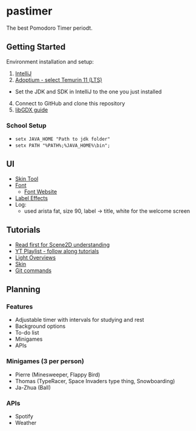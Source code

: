 # pastimer
The best Pomodoro Timer periodt.

## Getting Started
Environment installation and setup:
1. [IntelliJ](https://www.jetbrains.com/idea/download/#section=windows)
2. [Adoptium - select Temurin 11 (LTS)](https://adoptium.net/?variant=openjdk11&jvmVariant=hotspot)
  - Set the JDK and SDK in IntelliJ to the one you just installed
4. Connect to GitHub and clone this repository
5. [libGDX guide](http://libgdx.com/dev/import-and-running/)
### School Setup
  - `setx JAVA_HOME "Path to jdk folder"`
  - `setx PATH "%PATH%;%JAVA_HOME%\bin";`

## UI
  - [Skin Tool](https://ray3k.wordpress.com/software/skin-composer-for-libgdx/)
  - [Font](https://github.com/libgdx/libgdx/wiki/Hiero) 
    - [Font Website](https://www.1001fonts.com/rounded-fonts.html?page=3)
  - [Label Effects](https://github.com/rafaskb/typing-label)
  - Log:
    - used arista fat, size 90, label -> title, white for the welcome screen
## Tutorials
  - [Read first for Scene2D understanding](https://rskupnik.github.io/libgdx-ui-overview)
  - [YT Playlist - follow along tutorials](https://www.youtube.com/playlist?list=PLS9MbmO_ssyCZ9Tjfay2tOQoaOVoG59Iy)
  - [Light Overviews](https://libgdx.info/get-yourself-setup/)
  - [Skin](https://github.com/czyzby/gdx-skins)
  - [Git commands](https://confluence.atlassian.com/bitbucketserver/basic-git-commands-776639767.html)
 
## Planning
### Features
  - Adjustable timer with intervals for studying and rest
  - Background options
  - To-do list
  - Minigames
  - APIs
### Minigames (3 per person)
  - Pierre (Minesweeper, Flappy Bird)
  - Thomas (TypeRacer, Space Invaders type thing, Snowboarding)
  - Ja-Zhua (Ball)
 ### APIs
  - Spotify
  - Weather
